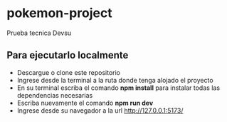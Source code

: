 # pokemon-project

Prueba tecnica Devsu

## Para ejecutarlo localmente

- Descargue o clone este repositorio
- Ingrese desde la terminal a la ruta donde tenga alojado el proyecto
- En su terminal escriba el comando **npm install** para instalar todas las dependencias necesarias
- Escriba nuevamente el comando **npm run dev**
- Ingrese desde su navegador a la url http://127.0.0.1:5173/
